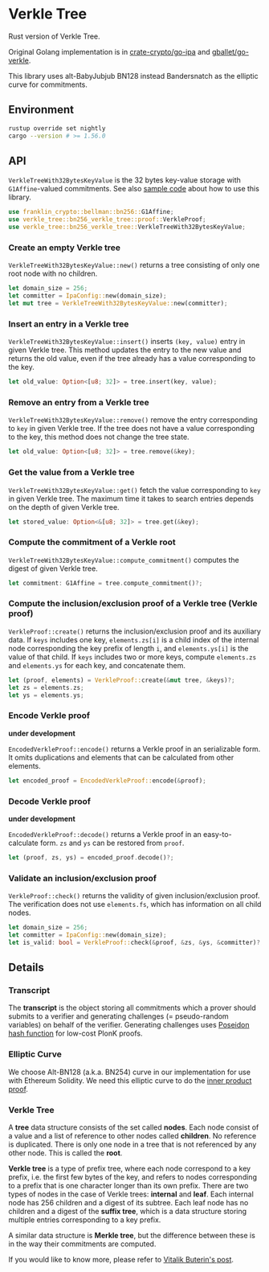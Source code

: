 # Verkle Tree

Rust version of Verkle Tree.

Original Golang implementation is in
[crate-crypto/go-ipa](https://github.com/crate-crypto/go-ipa/tree/fe21866d2ad5c732d1529cc8c4ebcc715edcc4e1) and [gballet/go-verkle](https://github.com/gballet/go-verkle/tree/8cf71b342fb237a48fafba9fcb2f68240a0c9f43).

This library uses alt-BabyJubjub BN128 instead Bandersnatch as the elliptic curve for commitments.

## Environment

```sh
rustup override set nightly
cargo --version # >= 1.56.0
```

## API

`VerkleTreeWith32BytesKeyValue` is the 32 bytes key-value storage with `G1Affine`-valued commitments.
See also [sample code](./src/main.rs) about how to use this library.

```rust
use franklin_crypto::bellman::bn256::G1Affine;
use verkle_tree::bn256_verkle_tree::proof::VerkleProof;
use verkle_tree::bn256_verkle_tree::VerkleTreeWith32BytesKeyValue;
```

### Create an empty Verkle tree

`VerkleTreeWith32BytesKeyValue::new()` returns a tree consisting of only one root node with no children.

```rust
let domain_size = 256;
let committer = IpaConfig::new(domain_size);
let mut tree = VerkleTreeWith32BytesKeyValue::new(committer);
```

### Insert an entry in a Verkle tree

`VerkleTreeWith32BytesKeyValue::insert()` inserts `(key, value)` entry in given Verkle tree.
This method updates the entry to the new value and returns the old value,
even if the tree already has a value corresponding to the key.

```rust
let old_value: Option<[u8; 32]> = tree.insert(key, value);
```

### Remove an entry from a Verkle tree

`VerkleTreeWith32BytesKeyValue::remove()` remove the entry corresponding to `key` in given Verkle tree.
If the tree does not have a value corresponding to the key, this method does not change the tree state.

```rust
let old_value: Option<[u8; 32]> = tree.remove(&key);
```

### Get the value from a Verkle tree

`VerkleTreeWith32BytesKeyValue::get()` fetch the value corresponding to `key` in given Verkle tree.
The maximum time it takes to search entries depends on the depth of given Verkle tree.

```rust
let stored_value: Option<&[u8; 32]> = tree.get(&key);
```

### Compute the commitment of a Verkle root

`VerkleTreeWith32BytesKeyValue::compute_commitment()` computes the digest of given Verkle tree.

```rust
let commitment: G1Affine = tree.compute_commitment()?;
```

### Compute the inclusion/exclusion proof of a Verkle tree (Verkle proof)

`VerkleProof::create()` returns the inclusion/exclusion proof and its auxiliary data.
If `keys` includes one key, `elements.zs[i]` is a child index of the internal node
corresponding the key prefix of length `i`, and `elements.ys[i]` is the value of that child.
If `keys` includes two or more keys, compute `elements.zs` and `elements.ys` for each key,
and concatenate them.

```rust
let (proof, elements) = VerkleProof::create(&mut tree, &keys)?;
let zs = elements.zs;
let ys = elements.ys;
```

### Encode Verkle proof

**under development**

`EncodedVerkleProof::encode()` returns a Verkle proof in an serializable form.
It omits duplications and elements that can be calculated from other elements.

```rust
let encoded_proof = EncodedVerkleProof::encode(&proof);
```

### Decode Verkle proof

**under development**

`EncodedVerkleProof::decode()` returns a Verkle proof in an easy-to-calculate form.
`zs` and `ys` can be restored from `proof`.

```rust
let (proof, zs, ys) = encoded_proof.decode()?;
```

### Validate an inclusion/exclusion proof

`VerkleProof::check()` returns the validity of given inclusion/exclusion proof.
The verification does not use `elements.fs`, which has information on all child nodes.

```rust
let domain_size = 256;
let committer = IpaConfig::new(domain_size);
let is_valid: bool = VerkleProof::check(&proof, &zs, &ys, &committer)?;
```

## Details

### Transcript

The **transcript** is the object storing all commitments which a prover should submits to a verifier and
generating challenges (= pseudo-random variables) on behalf of the verifier.
Generating challenges uses [Poseidon hash function](https://github.com/filecoin-project/neptune) for low-cost PlonK proofs.

### Elliptic Curve

We choose Alt-BN128 (a.k.a. BN254) curve in our implementation for use with Ethereum Solidity.
We need this elliptic curve to do the [inner product proof](https://eprint.iacr.org/2019/1177).

### Verkle Tree

A **tree** data structure consists of the set called **nodes**.
Each node consist of a value and a list of reference to other nodes called **children**.
No reference is duplicated.
There is only one node in a tree that is not referenced by any other node. This is called the **root**.

**Verkle tree** is a type of prefix tree, where each node correspond to a key prefix, i.e. the first few bytes of the key, and refers to nodes corresponding to a prefix that is one character longer than its own prefix.
There are two types of nodes in the case of Verkle trees: **internal** and **leaf**.
Each internal node has 256 children and a digest of its subtree.
Each leaf node has no children and a digest of the **suffix tree**, which is a data structure storing multiple entries corresponding to a key prefix.

A similar data structure is **Merkle tree**, but the difference between these is in the way their commitments are computed.

If you would like to know more, please refer to [Vitalik Buterin's post](https://vitalik.ca/general/2021/06/18/verkle.html).
